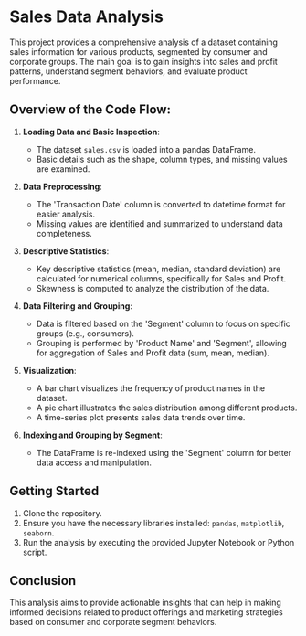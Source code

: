# Sales Data Analysis

This project provides a comprehensive analysis of a dataset containing sales information for various products, segmented by consumer and corporate groups. The main goal is to gain insights into sales and profit patterns, understand segment behaviors, and evaluate product performance.

## Overview of the Code Flow:

1. **Loading Data and Basic Inspection**:
   - The dataset `sales.csv` is loaded into a pandas DataFrame.
   - Basic details such as the shape, column types, and missing values are examined.

2. **Data Preprocessing**:
   - The 'Transaction Date' column is converted to datetime format for easier analysis.
   - Missing values are identified and summarized to understand data completeness.

3. **Descriptive Statistics**:
   - Key descriptive statistics (mean, median, standard deviation) are calculated for numerical columns, specifically for Sales and Profit.
   - Skewness is computed to analyze the distribution of the data.

4. **Data Filtering and Grouping**:
   - Data is filtered based on the 'Segment' column to focus on specific groups (e.g., consumers).
   - Grouping is performed by 'Product Name' and 'Segment', allowing for aggregation of Sales and Profit data (sum, mean, median).

5. **Visualization**:
   - A bar chart visualizes the frequency of product names in the dataset.
   - A pie chart illustrates the sales distribution among different products.
   - A time-series plot presents sales data trends over time.

6. **Indexing and Grouping by Segment**:
   - The DataFrame is re-indexed using the 'Segment' column for better data access and manipulation.

## Getting Started

1. Clone the repository.
2. Ensure you have the necessary libraries installed: `pandas`, `matplotlib`, `seaborn`.
3. Run the analysis by executing the provided Jupyter Notebook or Python script.

## Conclusion

This analysis aims to provide actionable insights that can help in making informed decisions related to product offerings and marketing strategies based on consumer and corporate segment behaviors.

